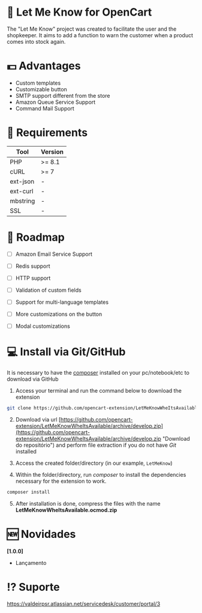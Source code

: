 # :rocket: Let Me Know for OpenCart

The "Let Me Know" project was created to facilitate the user and the shopkeeper. It aims to add a function to warn the customer when a product comes into stock again.


# :dollar: Advantages

* Custom templates
* Customizable button
* SMTP support different from the store
* Amazon Queue Service Support
* Command Mail Support


# :hammer: Requirements


| Tool       | Version |
| ---------- | ------- |
| PHP        | >= 8.1  |
| cURL       | >= 7    |
| ext-json   | -       |
| ext-curl   | -       |
| mbstring   | -       |
| SSL        | -       |


# :date: Roadmap

- [ ] Amazon Email Service Support
- [ ] Redis support
- [ ] HTTP support
- [ ] Validation of custom fields
- [ ] Support for multi-language templates
- [ ] More customizations on the button
- [ ] Modal customizations


# :computer: Install via Git/GitHub

It is necessary to have the [composer](https://getcomposer.org/) installed on your pc/notebook/etc to download via GitHub

1. Access your terminal and run the command below to download the extension

```bash
git clone https://github.com/opencart-extension/LetMeKnowWheItsAvailable.git LetMeKnow
```

2. Download via url [https://github.com/opencart-extension/LetMeKnowWheItsAvailable/archive/develop.zip](https://github.com/opencart-extension/LetMeKnowWheItsAvailable/archive/develop.zip "Download do repositório") and perform file extraction if you do not have *Git* installed

3. Access the created folder/directory (in our example, `LetMeKnow`)

4. Within the folder/directory, run *composer* to install the dependencies necessary for the extension to work.

```bash
composer install
```

5. After installation is done, compress the files with the name **LetMeKnowWheItsAvailable.ocmod.zip** 

# :new: Novidades

**[1.0.0]**

 - Lançamento

# :interrobang: Suporte
https://valdeirpsr.atlassian.net/servicedesk/customer/portal/3